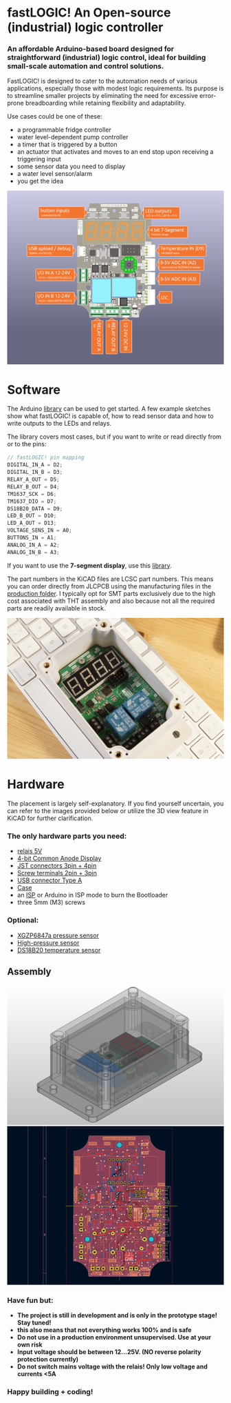 # fastLOGIC! An Open-source (industrial) logic controller
### An affordable Arduino-based board designed for straightforward (industrial) logic control, ideal for building small-scale automation and control solutions.
FastLOGIC! is designed to cater to the automation needs of various applications, especially those with modest logic requirements. Its purpose is to streamline smaller projects by eliminating the need for excessive error-prone breadboarding while retaining flexibility and adaptability.


Use cases could be one of these: 
- a programmable fridge controller
- water level-dependent pump controller
- a timer that is triggered by a button
- an actuator that activates and moves to an end stop upon receiving a triggering input
- some sensor data you need to display
- a water level sensor/alarm
- you get the idea

<img alt="description image" src="/img/description.jpg">


# Software

The Arduino [library](https://github.com/Neumi/fastLOGIC/tree/main/software/library/fastLOGIC) can be used to get started. A few example sketches show what fastLOGIC! is capable of, how to read sensor data and how to write outputs to the LEDs and relays.

The library covers most cases, but if you want to write or read directly from or to the pins:
```cpp
// fastLOGIC! pin mapping
DIGITAL_IN_A = D2;
DIGITAL_IN_B = D3;
RELAY_A_OUT = D5;
RELAY_B_OUT = D4;
TM1637_SCK = D6;
TM1637_DIO = D7;
DS18B20_DATA = D9;
LED_B_OUT = D10;
LED_A_OUT = D13;
VOLTAGE_SENS_IN = A0;
BUTTONS_IN = A1;
ANALOG_IN_A = A2;
ANALOG_IN_B = A3;
```

If you want to use the **7-segment display**, use this [library](https://github.com/avishorp/TM1637).

The part numbers in the KiCAD files are LCSC part numbers. This means you can order directly from JLCPCB using the manufacturing files in the [production folder](https://github.com/Neumi/fastLOGIC/tree/main/hardware/version001/fastLOGIC/production).
I typically opt for SMT parts exclusively due to the high cost associated with THT assembly and also because not all the required parts are readily available in stock.

<img alt="perspective photo" src="/img/perspective_photo.jpg">

# Hardware
The placement is largely self-explanatory. If you find yourself uncertain, you can refer to the images provided below or utilize the 3D view feature in KiCAD for further clarification.

###  The only hardware parts you need:
- [relais 5V](https://de.aliexpress.com/item/1005006065653383.html)
- [4-bit Common Anode Display](https://de.aliexpress.com/item/1005006101748128.html)
- [JST connectors 3pin + 4pin](https://de.aliexpress.com/item/4000120545240.html)
- [Screw terminals 2pin + 3pin](https://de.aliexpress.com/item/1005005194957825.html)
- [USB connector Type A](https://de.aliexpress.com/item/1005004679855929.html)
- [Case](https://de.aliexpress.com/item/32760647473.html)
- an [ISP](https://de.aliexpress.com/item/1005006164091737.html) or Arduino in ISP mode to burn the Bootloader
- three 5mm (M3) screws

  
### Optional:
- [XGZP6847a pressure sensor](https://de.aliexpress.com/item/1005003768236942.html)
- [High-pressure sensor](https://de.aliexpress.com/item/1005005510454084.html)
- [DS18B20 temperature sensor](https://de.aliexpress.com/item/1005005973956237.html)


## Assembly
<img alt="assembly case 3D" src="/img/assembly.png">

<img alt="layout screenshot" src="/img/layout001.png">

### Have fun but:
* **The project is still in development and is only in the prototype stage! Stay tuned!**
* **this also means that not everything works 100% and is safe**
* **Do not use in a production environment unsupervised. Use at your own risk**
* **Input voltage should be between 12...25V. (NO reverse polarity protection currently)**
* **Do not switch mains voltage with the relais! Only low voltage and currents <5A**

  
### Happy building + coding!
